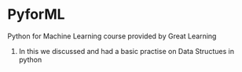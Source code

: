 # PyforML
Python for Machine Learning course provided by Great Learning
1. In this we discussed and had a basic practise on Data Structues in python
